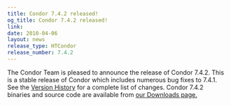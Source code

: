 ```yaml
---
title: Condor 7.4.2 released!
og_title: Condor 7.4.2 released!
link: 
date: 2010-04-06
layout: news
release_type: HTCondor
release_number: 7.4.2
---
```


The Condor Team is pleased to announce the release of Condor 7.4.2.   This is a stable release of Condor which includes numerous bug fixes to 7.4.1. See the <a href="manual/latest-stable/9_Version_History.html">Version History</a> for a complete list of changes.  Condor 7.4.2 binaries and source code are available from <a href="downloads/">our Downloads page.</a> 
